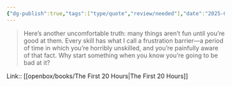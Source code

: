 ```yaml
---
{"dg-publish":true,"tags":["type/quote","review/needed"],"date":"2025-03-07T12:23:05+03:00","title":"many things are not fun until you are good a","permalink":"/mine/quotes/202503071223/","dgPassFrontmatter":true}
---
```



> Here’s another uncomfortable truth: many things aren’t fun until you’re good at them. Every skill has what I call a frustration barrier—a period of time in which you’re horribly unskilled, and you’re painfully aware of that fact. Why start something when you know you’re going to be bad at it?

Link:: [[openbox/books/The First 20 Hours|The First 20 Hours]]

